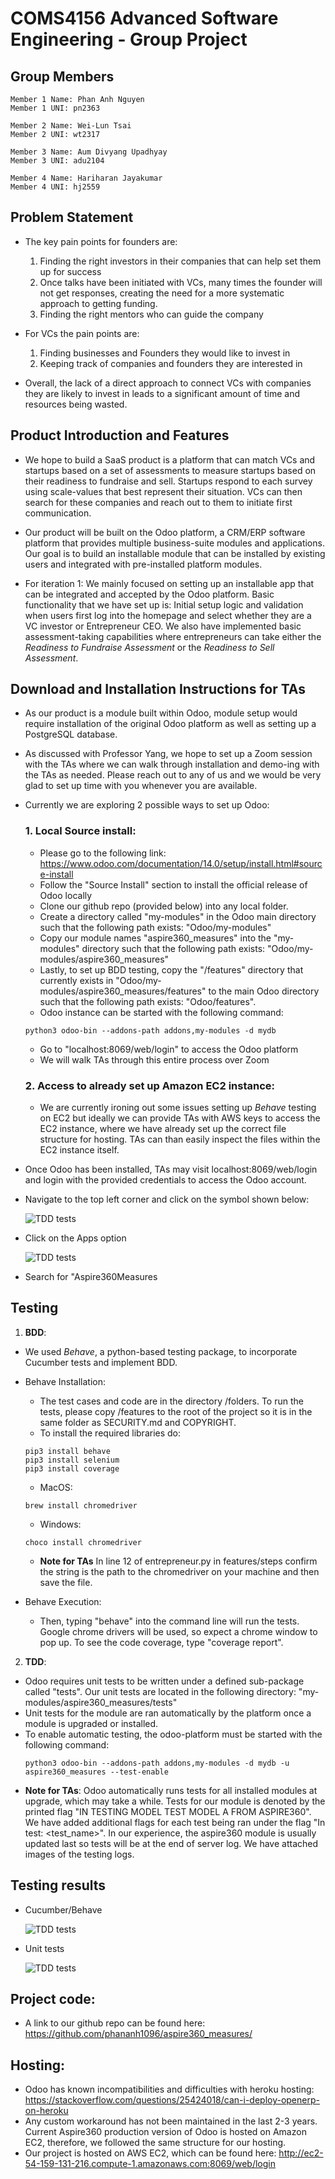 # COMS4156 Advanced Software Engineering - Group Project

## Group Members

	Member 1 Name: Phan Anh Nguyen
	Member 1 UNI: pn2363

	Member 2 Name: Wei-Lun Tsai
	Member 2 UNI: wt2317

	Member 3 Name: Aum Divyang Upadhyay
	Member 3 UNI: adu2104

	Member 4 Name: Hariharan Jayakumar
	Member 4 UNI: hj2559

## Problem Statement

- The key pain points for founders are:
	1. Finding the right investors in their companies that can help set them up for success
	2. Once talks have been initiated with VCs, many times the founder will not get responses, creating the need for a more systematic approach to getting funding. 
	3. Finding the right mentors who can guide the company

- For VCs the pain points are:
	1. Finding businesses and Founders they would like to invest in
	2. Keeping track of companies and founders they are interested in

- Overall, the lack of a direct approach to connect VCs with companies they are likely to invest in leads to a significant amount of time and resources being wasted.

## Product Introduction and Features

- We hope to build a SaaS product is a platform that can match VCs and startups based on a set of assessments to measure startups based on their readiness to fundraise and sell. Startups respond to each survey using scale-values that best represent their situation. VCs can then search for these companies and reach out to them to initiate first communication.

- Our product will be built on the Odoo platform, a CRM/ERP software platform that provides multiple business-suite modules and applications. Our goal is to build an installable module that can be installed by existing users and integrated with pre-installed platform modules.

- For iteration 1: We mainly focused on setting up an installable app that can be integrated and accepted by the Odoo platform. Basic functionality that we have set up is: Initial setup logic and validation when users first log into the homepage and select whether they are a VC investor or Entrepreneur CEO. We also have implemented basic assessment-taking capabilities where entrepreneurs can take either the *Readiness to Fundraise Assessment* or the *Readiness to Sell Assessment*. 

## Download and Installation Instructions for TAs

- As our product is a module built within Odoo, module setup would require installation of the original Odoo platform as well as setting up a PostgreSQL database.
- As discussed with Professor Yang, we hope to set up a Zoom session with the TAs where we can walk through installation and demo-ing with the TAs as needed. Please reach out to any of us and we would be very glad to set up time with you whenever you are available. 
- Currently we are exploring 2 possible ways to set up Odoo: 

    ### 1. Local Source install: 
    - Please go to the following link: https://www.odoo.com/documentation/14.0/setup/install.html#source-install
    - Follow the "Source Install" section to install the official release of Odoo locally
    - Clone our github repo (provided below) into any local folder.
    - Create a directory called "my-modules" in the Odoo main directory such that the following path exists: "Odoo/my-modules"
    - Copy our module names "aspire360_measures" into the "my-modules" directory such that the following path exists: "Odoo/my-modules/aspire360_measures"
    - Lastly, to set up BDD testing, copy the "/features" directory that currently exists in "Odoo/my-modules/aspire360_measures/features" to the main Odoo directory such that the following path exists: "Odoo/features".
    - Odoo instance can be started with the following command: 
    ```
    python3 odoo-bin --addons-path addons,my-modules -d mydb
    ```  
    - Go to "localhost:8069/web/login" to access the Odoo platform 
    - We will walk TAs through this entire process over Zoom
    ### 2. Access to already set up Amazon EC2 instance:
    - We are currently ironing out some issues setting up *Behave* testing on EC2 but ideally we can provide TAs with AWS keys to access the EC2 instance, where we have already set up the correct file structure for hosting. TAs can than easily inspect the files within the EC2 instance itself.

- Once Odoo has been installed, TAs may visit localhost:8069/web/login and login with the provided credentials to access the Odoo account. 
- Navigate to the top left corner and click on the symbol shown below:

    ![TDD tests](/iter1/odoo_homepage.png "TDD tests")

- Click on the Apps option

    ![TDD tests](/iter1/odoo_apps.png "TDD tests")

- Search for "Aspire360Measures

## Testing

1. **BDD**:
+ We used *Behave*, a python-based testing package, to incorporate Cucumber tests and implement BDD.
+ Behave Installation:

    + The test cases and code are in the directory /folders. To run the tests, please copy /features to the root of the project so it is in the same folder as SECURITY.md and COPYRIGHT. 
    + To install the required libraries do:
    ```
    pip3 install behave
    pip3 install selenium
    pip3 install coverage
    ```
    + MacOS:
    ```
    brew install chromedriver
    ```
    + Windows:
    ```
    choco install chromedriver
    ```
    + **Note for TAs** In line 12 of entrepreneur.py in features/steps confirm the string is the path to the chromedriver on your machine and then save the file.

+ Behave Execution:
    + Then, typing "behave" into the command line will run the tests. Google chrome drivers will be used, so expect a chrome window to pop up. To see the code coverage, type "coverage report".

2. **TDD**:

+ Odoo requires unit tests to be written under a defined sub-package called "tests". Our unit tests are located in the following directory: "my-modules/aspire360_measures/tests"
+ Unit tests for the module are ran automatically by the platform once a module is upgraded or installed. 
+ To enable automatic testing, the odoo-platform must be started with the following command: 
    ```
    python3 odoo-bin --addons-path addons,my-modules -d mydb -u aspire360_measures --test-enable
    ```  
+ **Note for TAs**: Odoo automatically runs tests for all installed modules at upgrade, which may take a while. Tests for our module is denoted by the printed flag "IN TESTING MODEL TEST MODEL A FROM ASPIRE360". We have added additional flags for each test being ran under the flag "In test: <test_name>". In our experience, the aspire360 module is usually updated last so tests will be at the end of server log. We have attached images of the testing logs.


## Testing results
+ Cucumber/Behave

    ![TDD tests](/iter1/aspire360_measures_bdd.jpg "TDD tests")

+ Unit tests

    ![TDD tests](/iter1/aspire360_measures_tdd.png "TDD tests")


## Project code:
+ A link to our github repo can be found here: https://github.com/phananh1096/aspire360_measures/

## Hosting:
+ Odoo has known incompatibilities and difficulties with heroku hosting: https://stackoverflow.com/questions/25424018/can-i-deploy-openerp-on-heroku
+ Any custom workaround has not been maintained in the last 2-3 years. Current Aspire360 production version of Odoo is hosted on Amazon EC2, therefore, we followed the same structure for our hosting. 
+ Our project is hosted on AWS EC2, which can be found here: http://ec2-54-159-131-216.compute-1.amazonaws.com:8069/web/login
